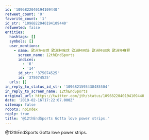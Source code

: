 ```yaml
---
id: '1096822040194109440'
retweet_count: '0'
favorite_count: '1'
id_str: '1096822040194109440'
retweeted: false
entities:
  hashtags: []
  symbols: []
  user_mentions:
    - name: 欧洲杯买球 欧洲杯赌球 欧洲杯网址 欧洲杯网站 欧洲杯赛程
      screen_name: 12thEndSports
      indices:
        - '0'
        - '14'
      id_str: '375074525'
      id: '375074525'
  urls: []
in_reply_to_status_id_str: '1096821595438485504'
in_reply_to_screen_name: 12thEndSports
original_url: https://twitter.com/jth/status/1096822040194109440
date: '2019-02-16T17:22:07.000Z'
sitemap: false
robots: noindex
reply: true
title: '@12thEndSports Gotta love power strips.'
---
```


@12thEndSports Gotta love power strips.